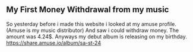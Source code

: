 ## My First Money Withdrawal from my music
So yesterday before i made this website i looked at my amuse profile. (Amuse is my music distributor) And saw i could withdraw money. 
The amount was 4.24$. Anyways my debut album is releasing on my birthday. https://share.amuse.io/album/sa-st-24
